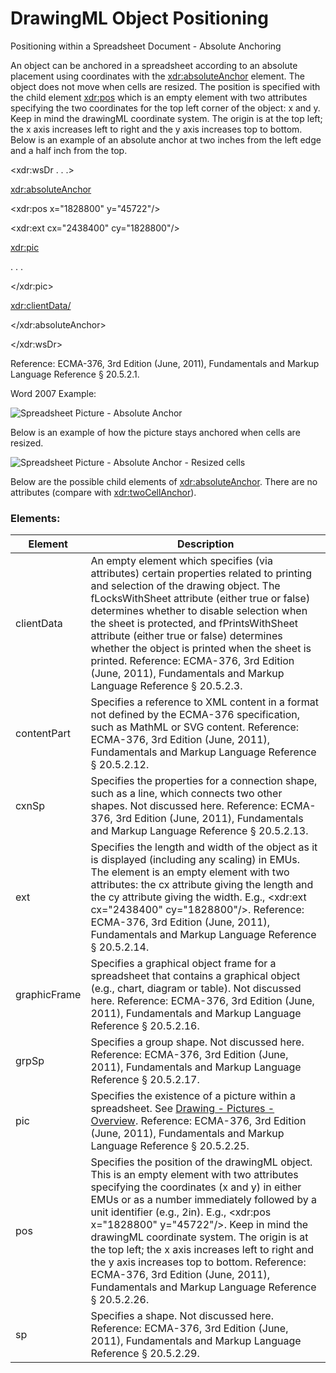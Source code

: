 # DrawingML Object Positioning

Positioning within a Spreadsheet Document - Absolute Anchoring

An object can be anchored in a spreadsheet according to an absolute placement using coordinates with the <xdr:absoluteAnchor> element. The object does not move when cells are resized. The position is specified with the child element <xdr:pos> which is an empty element with two attributes specifying the two coordinates for the top left corner of the object: x and y. Keep in mind the drawingML coordinate system. The origin is at the top left; the x axis increases left to right and the y axis increases top to bottom. Below is an example of an absolute anchor at two inches from the left edge and a half inch from the top.

<xdr:wsDr . . .>

<xdr:absoluteAnchor>

<xdr:pos x="1828800" y="45722"/>

<xdr:ext cx="2438400" cy="1828800"/>

<xdr:pic>

. . .

</xdr:pic>

<xdr:clientData/>

</xdr:absoluteAnchor>

</xdr:wsDr>

Reference: ECMA-376, 3rd Edition (June, 2011), Fundamentals and Markup Language Reference § 20.5.2.1.

Word 2007 Example:

![Spreadsheet Picture - Absolute Anchor](drwImages\drwInSpread-absoluteAnchor.gif)

Below is an example of how the picture stays anchored when cells are resized.

![Spreadsheet Picture - Absolute Anchor - Resized cells](drwImages\drwInSpread-absoluteAnchor2.gif)

Below are the possible child elements of <xdr:absoluteAnchor>. There are no attributes (compare with [<xdr:twoCellAnchor>](drwPicInSpread-twoCell.md)).

### Elements:

| Element      | Description                                                                                                                                                                                                                                                                                                                                                                                                                                                                                                                   |
| ------------ | ----------------------------------------------------------------------------------------------------------------------------------------------------------------------------------------------------------------------------------------------------------------------------------------------------------------------------------------------------------------------------------------------------------------------------------------------------------------------------------------------------------------------------- |
| clientData   | An empty element which specifies (via attributes) certain properties related to printing and selection of the drawing object. The fLocksWithSheet attribute (either true or false) determines whether to disable selection when the sheet is protected, and fPrintsWithSheet attribute (either true or false) determines whether the object is printed when the sheet is printed. Reference: ECMA-376, 3rd Edition (June, 2011), Fundamentals and Markup Language Reference § 20.5.2.3.                                       |
| contentPart  | Specifies a reference to XML content in a format not defined by the ECMA-376 specification, such as MathML or SVG content. Reference: ECMA-376, 3rd Edition (June, 2011), Fundamentals and Markup Language Reference § 20.5.2.12.                                                                                                                                                                                                                                                                                             |
| cxnSp        | Specifies the properties for a connection shape, such as a line, which connects two other shapes. Not discussed here. Reference: ECMA-376, 3rd Edition (June, 2011), Fundamentals and Markup Language Reference § 20.5.2.13.                                                                                                                                                                                                                                                                                                  |
| ext          | Specifies the length and width of the object as it is displayed (including any scaling) in EMUs. The element is an empty element with two attributes: the cx attribute giving the length and the cy attribute giving the width. E.g., <xdr:ext cx="2438400" cy="1828800"/>. Reference: ECMA-376, 3rd Edition (June, 2011), Fundamentals and Markup Language Reference § 20.5.2.14.                                                                                                                                            |
| graphicFrame | Specifies a graphical object frame for a spreadsheet that contains a graphical object (e.g., chart, diagram or table). Not discussed here. Reference: ECMA-376, 3rd Edition (June, 2011), Fundamentals and Markup Language Reference § 20.5.2.16.                                                                                                                                                                                                                                                                             |
| grpSp        | Specifies a group shape. Not discussed here. Reference: ECMA-376, 3rd Edition (June, 2011), Fundamentals and Markup Language Reference § 20.5.2.17.                                                                                                                                                                                                                                                                                                                                                                           |
| pic          | Specifies the existence of a picture within a spreadsheet. See [Drawing - Pictures - Overview](drwPic.md). Reference: ECMA-376, 3rd Edition (June, 2011), Fundamentals and Markup Language Reference § 20.5.2.25.                                                                                                                                                                                                                                                                                                             |
| pos          | Specifies the position of the drawingML object. This is an empty element with two attributes specifying the coordinates (x and y) in either EMUs or as a number immediately followed by a unit identifier (e.g., 2in). E.g., <xdr:pos x="1828800" y="45722"/>. Keep in mind the drawingML coordinate system. The origin is at the top left; the x axis increases left to right and the y axis increases top to bottom. Reference: ECMA-376, 3rd Edition (June, 2011), Fundamentals and Markup Language Reference § 20.5.2.26. |
| sp           | Specifies a shape. Not discussed here. Reference: ECMA-376, 3rd Edition (June, 2011), Fundamentals and Markup Language Reference § 20.5.2.29.                                                                                                                                                                                                                                                                                                                                                                                 |
